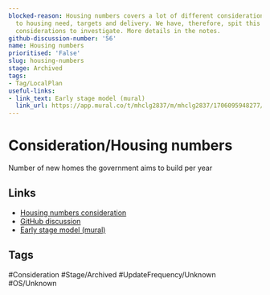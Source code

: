 ```yaml
---
blocked-reason: Housing numbers covers a lot of different considerations, all related
  to housing need, targets and delivery. We have, therefore, spit this into separate
  considerations to investigate. More details in the notes.
github-discussion-number: '56'
name: Housing numbers
prioritised: 'False'
slug: housing-numbers
stage: Archived
tags:
- Tag/LocalPlan
useful-links:
- link_text: Early stage model (mural)
  link_url: https://app.mural.co/t/mhclg2837/m/mhclg2837/1706095948277/891b2a8b49ac90e143ea03e40ffd70134227e490?sender=u0a3f3dbf2e64a1ee0ea83028
---
```


# Consideration/Housing numbers

Number of new homes the government aims to build per year

## Links

* [Housing numbers consideration](https://design.planning.data.gov.uk/planning-consideration/housing-numbers)
* [GitHub discussion](https://github.com/digital-land/data-standards-backlog/discussions/56)
* [Early stage model (mural)](https://app.mural.co/t/mhclg2837/m/mhclg2837/1706095948277/891b2a8b49ac90e143ea03e40ffd70134227e490?sender=u0a3f3dbf2e64a1ee0ea83028)

## Tags

#Consideration #Stage/Archived #UpdateFrequency/Unknown #OS/Unknown